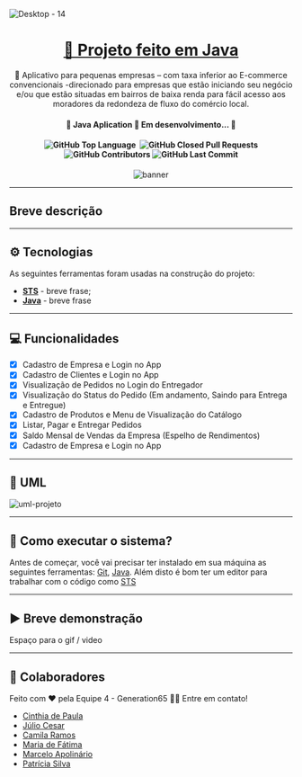 
![Desktop - 14](https://github.com/JayCesar/SuperEats65/assets/44206400/3cc28e8d-4b4c-4bed-88f9-07cb7ab87511)

<h1 align="center">
    <a href="[https://www.java.com/pt-BR/]/">🔗 Projeto feito em Java </a>
</h1>

<p align="center">🚀 Aplicativo para pequenas empresas – com taxa inferior ao E-commerce convencionais -direcionado para empresas que estão iniciando seu negócio e/ou que estão situadas em bairros de baixa renda para fácil acesso aos moradores da redondeza de fluxo do comércio local.
</p>

<h4 align="center"> 
	🚧  Java Aplication 🚀 Em desenvolvimento...  🚧
</h4>

<h4 align="center"> 
	<img alt="GitHub Top Language" src="https://img.shields.io/github/languages/top/JayCesar/SuperEats65" />
	<img alt="" src="https://img.shields.io/github/repo-size/JayCesar/SuperEats65" />
	<img alt="GitHub Closed Pull Requests" src="https://img.shields.io/github/issues-pr-closed/JayCesar/SuperEats65" />
	<img alt="GitHub Contributors" src="https://img.shields.io/github/contributors/JayCesar/SuperEats65" />
	<img alt="GitHub Last Commit" src="https://img.shields.io/github/last-commit/JayCesar/SuperEats65" />
</h4>

<p align="center">
<img alt="banner" align="center" src="http://img.shields.io/static/v1?label=STATUS&message=%20FINISHED&color=GREEN&style=for-the-badge" />
</p>

***

## Breve descrição

***

## ⚙️ Tecnologias

As seguintes ferramentas foram usadas na construção do projeto:

- **[STS](https://spring.io/tools)** - breve frase;
- **[Java](https://www.java.com/pt-BR/)** - breve frase

***

## 💻 Funcionalidades

- [x] Cadastro de Empresa e Login no App
- [x] Cadastro de Clientes e Login no App
- [x] Visualização de Pedidos no Login do Entregador
- [x] Visualização do Status do Pedido (Em andamento, Saindo para Entrega e Entregue)
- [x] Cadastro de Produtos e Menu de Visualização do Catálogo
- [x] Listar, Pagar e Entregar Pedidos
- [x] Saldo Mensal de Vendas da Empresa (Espelho de Rendimentos)
- [x] Cadastro de Empresa e Login no App

***

## 📝 UML

![uml-projeto](https://github.com/JayCesar/SuperEats65/assets/44206400/e25bdd17-a32b-4df3-b3e1-ef79ff312355)

***

## 🎯 Como executar o sistema?

Antes de começar, você vai precisar ter instalado em sua máquina as seguintes ferramentas:
[Git](https://git-scm.com), [Java](https://www.java.com/pt-BR/). 
Além disto é bom ter um editor para trabalhar com o código como [STS](https://spring.io/tools)

***

## ▶️ Breve demonstração

Espaço para o gif / video

***

## 💪 Colaboradores

Feito com ❤️ pela Equipe 4 - Generation65 👋🏽 Entre em contato!

- [Cinthia de Paula](https://github.com/cinthiadepaula)
- [Júlio Cesar](https://github.com/JayCesar)
- [Camila Ramos](https://github.com/kmikazze)
- [Maria de Fátima](https://github.com/Maria621)
- [Marcelo Apolinário](https://github.com/whoamiApolo)
- [Patrícia Silva](https://github.com/ppfsil)


